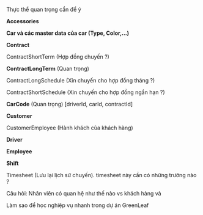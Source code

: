   

  

Thực thể quan trọng cần để ý

**Accessories**

**Car và các master data của car (Type, Color,…)**

**Contract**

ContractShortTerm (Hợp đồng chuyến ?)

**ContractLongTerm** (Quan trọng)

ContractLongSchedule (Xin chuyến cho hợp đồng tháng ?)

ContractShortSchedule (Xin chuyến cho hợp đồng ngắn hạn ?)

**CarCode** (Quan trọng) [driverId, carId, contractId]

**Customer**

CustomerEmployee (Hành khách của khách hàng)

**Driver**

**Employee**

**Shift**

  

Timesheet (Lưu lại lịch sử chuyến). timesheet này cần có những trường nào ?

  

Câu hỏi: Nhân viên có quan hệ như thế nào vs khách hàng và

  

  

Làm sao để học nghiệp vụ nhanh trong dự án GreenLeaf